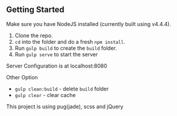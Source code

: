 ## Getting Started

Make sure you have NodeJS installed (currently built using v4.4.4).

1. Clone the repo.
2. `cd` into the folder and do a fresh `npm install`.
3. Run `gulp build` to create the `build` folder.
4. Run `gulp serve` to start the server 

Server Configuration is at localhost:8080

Other Option

- `gulp clean:build` - delete `build` folder
- `gulp clear` - clear cache

This project is using pug(jade), scss and jQuery